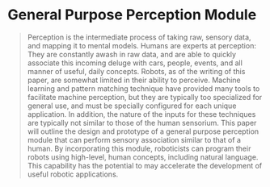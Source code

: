 # General Purpose Perception Module

> Perception is the intermediate process of taking raw, sensory data, and mapping it to mental models. Humans are experts at perception: They are constantly awash in raw data, and are able to quickly associate this incoming deluge with cars, people, events, and all manner of useful, daily concepts. Robots, as of the writing of this paper, are somewhat limited in their ability to perceive. Machine learning and pattern matching technique have provided many tools to facilitate machine perception, but they are typically too specialized for general use, and must be specially configured for each unique application. In addition, the nature of the inputs for these techniques are typically not similar to those of the human sensorium. This paper will outline the design and prototype of a general purpose perception module that can perform sensory association similar to that of a human. By incorporating this module, roboticists can program their robots using high-level, human concepts, including natural language. This capability has the potential to may accelerate the development of useful robotic applications. 

